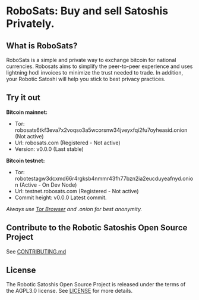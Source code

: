 # RoboSats: Buy and sell Satoshis Privately.
## What is RoboSats?

RoboSats is a simple and private way to exchange bitcoin for national currencies. Robosats aims to simplify the peer-to-peer experience and uses lightning hodl invoices to minimize the trust needed to trade. In addition, your Robotic Satoshi will help you stick to best privacy practices. 

## Try it out

**Bitcoin mainnet:**
- Tor: robosats6tkf3eva7x2voqso3a5wcorsnw34jveyxfqi2fu7oyheasid.onion (Not active)
- Url: robosats.com (Registered - Not active)
- Version: v0.0.0 (Last stable)

**Bitcoin testnet:**
- Tor: robotestagw3dcxmd66r4rgksb4nmmr43fh77bzn2ia2eucduyeafnyd.onion (Active - On Dev Node)
- Url: testnet.robosats.com (Registered - Not active)
- Commit height: v0.0.0 Latest commit.

*Always use [Tor Browser](https://www.torproject.org/download/) and .onion for best anonymity.*

## Contribute to the Robotic Satoshis Open Source Project
See [CONTRIBUTING.md](CONTRIBUTING.md)

## License

The Robotic Satoshis Open Source Project is released under the terms of the AGPL3.0 license. See [LICENSE](LICENSE) for more details.
